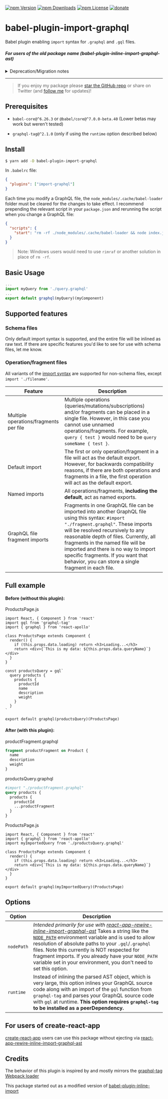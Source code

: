 [![npm Version](https://img.shields.io/npm/v/babel-plugin-import-graphql.svg)](https://www.npmjs.com/package/babel-plugin-import-graphql)
[![npm Downloads](https://img.shields.io/npm/dt/babel-plugin-inline-import-graphql-ast.svg)](https://www.npmjs.com/package/babel-plugin-inline-import-graphql-ast)
[![npm License](https://img.shields.io/npm/l/babel-plugin-import-graphql.svg)](https://www.npmjs.com/package/babel-plugin-import-graphql)
[![donate](https://img.shields.io/badge/donate-PayPal-green.svg)](https://www.paypal.com/cgi-bin/webscr?cmd=_s-xclick&hosted_button_id=3AYURHRU7PMCL)

# babel-plugin-import-graphql

Babel plugin enabling `import` syntax for `.graphql` and `.gql` files.

##### For users of the old package name (babel-plugin-inline-import-graphql-ast)

<details>

<summary>Deprecation/Migration notes</summary>

As of May 27, 2018, the `babel-plugin-inline-import-graphql-ast` package name is deprecated. Please use [`babel-plugin-import-graphql` (NPM)](https://www.npmjs.com/package/babel-plugin-import-graphql) instead.

### Migrating to babel-plugin-import-graphql

#### Update your babel configuration

###### Update `plugins` array:

`babel-plugin-inline-import-graphql-ast` (or `inline-import-graphql-ast`) -> `import-graphql`.

#### Update your `package.json` file

###### Update the package name in `devDependencies`:

`babel-plugin-inline-import-graphql-ast` -> `babel-plugin-import-graphql`.

###### Make sure your version string is compatible:

The first correct version of `babel-plugin-import-graphql` is `2.4.4` so please make sure your version string matches that. For instance, `"babel-plugin-import-graphql": "^2.0.0"` is fine because of the caret.

If you've pinned to a specific version, you'll need to upgrade and pin to at least `2.4.4` or widen your version range to include it.

Congratulations, you're all set!

</details>

---

> If you enjoy my package please [star the GitHub repo](https://github.com/detrohutt/babel-plugin-import-graphql) or share on Twitter (and [follow me](https://twitter.com/detrohutt) for updates)!

## Prerequisites

* `babel-core@^6.26.3` or `@babel/core@^7.0.0-beta.40` (Lower betas may work but weren't tested)

* `graphql-tag@^2.1.0` (only if using the `runtime` option described below)

## Install

```bash
$ yarn add -D babel-plugin-import-graphql
```

In `.babelrc` file:

```JSON
{
  "plugins": ["import-graphql"]
}
```

Each time you modify a GraphQL file, the `node_modules/.cache/babel-loader` folder must be cleared for the changes to take effect. I recommend prepending the relevant script in your `package.json` and rerunning the script when you change a GraphQL file:

```JSON
{
  "scripts": {
    "start": "rm -rf ./node_modules/.cache/babel-loader && node index.js"
  }
}
```

> Note: Windows users would need to use `rimraf` or another solution in place of `rm -rf`.

## Basic Usage

```JavaScript
...
import myQuery from './query.graphql'
...
export default graphql(myQuery)(myComponent)
```

## Supported features

### Schema files

Only default import syntax is supported, and the entire file will be inlined as raw text. If there are specific features you'd like to see for use with schema files, let me know.

### Operation/fragment files

All variants of the [import syntax](https://developer.mozilla.org/en-US/docs/Web/JavaScript/Reference/Statements/import) are supported for non-schema files, except `import './filename'`.

Feature | Description
-|-
Multiple operations/fragments per file | Multiple operations (queries/mutations/subscriptions) and/or fragments can be placed in a single file. However, in this case you cannot use unnamed operations/fragments. For example, `query { test }` would need to be `query someName { test }`.
Default import | The first or only operation/fragment in a file will act as the default export. However, for backwards compatibility reasons, if there are both operations and fragments in a file, the first operation will act as the default export.
Named imports | All operations/fragments, **including the default**, act as named exports.
GraphQL file fragment imports | Fragments in one GraphQL file can be imported into another GraphQL file using this syntax: `#import "./fragment.graphql"`. These imports will be resolved recursively to any reasonable depth of files. Currently, all fragments in the named file will be imported and there is no way to import specific fragments. If you want that behavior, you can store a single fragment in each file.

## Full example

#### Before (without this plugin):

ProductsPage.js

```JSX
import React, { Component } from 'react'
import gql from 'graphql-tag'
import { graphql } from 'react-apollo'

class ProductsPage extends Component {
  render() {
    if (this.props.data.loading) return <h3>Loading...</h3>
    return <div>{`This is my data: ${this.props.data.queryName}`}</div>
  }
}

const productsQuery = gql`
  query products {
    products {
      productId
      name
      description
      weight
    }
  }
`

export default graphql(productsQuery)(ProductsPage)
```

#### After (with this plugin):

productFragment.graphql

```GraphQL
fragment productFragment on Product {
  name
  description
  weight
}
```

productsQuery.graphql

```GraphQL
#import "./productFragment.graphql"
query products {
  products {
    productId
    ...productFragment
  }
}
```

ProductsPage.js

```JSX
import React, { Component } from 'react'
import { graphql } from 'react-apollo'
import myImportedQuery from './productsQuery.graphql'

class ProductsPage extends Component {
  render() {
    if (this.props.data.loading) return <h3>Loading...</h3>
    return <div>{`This is my data: ${this.props.data.queryName}`}</div>
  }
}

export default graphql(myImportedQuery)(ProductsPage)
```

## Options

Option | Description
-|-
`nodePath` | _Intended primarily for use with [react-app-rewire-inline-import-graphql-ast](https://github.com/detrohutt/react-app-rewire-inline-import-graphql-ast)_ Takes a string like the [`NODE_PATH`](https://nodejs.org/api/modules.html#modules_loading_from_the_global_folders) environment variable and is used to allow resolution of absolute paths to your `.gql`/`.graphql` files. Note this currently is NOT respected for fragment imports. If you already have your `NODE_PATH` variable set in your environment, you don't need to set this option.
`runtime` | Instead of inlining the parsed AST object, which is very large, this option inlines your GraphQL source code along with an import of the `gql` function from `graphql-tag` and parses your GraphQL source code with `gql` at runtime. **This option requires `graphql-tag` to be installed as a peerDependency.**

## For users of create-react-app

[create-react-app](https://github.com/facebook/create-react-app/) users can use this package without ejecting via [react-app-rewire-inline-import-graphql-ast](https://github.com/detrohutt/react-app-rewire-inline-import-graphql-ast)

## Credits

The behavior of this plugin is inspired by and mostly mirrors the [graphql-tag Webpack loader](https://github.com/apollographql/graphql-tag#webpack-preprocessing-with-graphql-tagloader)

This package started out as a modified version of [babel-plugin-inline-import](https://www.npmjs.com/package/babel-plugin-inline-import)
